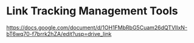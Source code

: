 # Link Tracking Management Tools
https://docs.google.com/document/d/1OH1FMbRbG5Cuam26dQTVlIxN-bT6wq70-f7brrk2hZA/edit?usp=drive_link
